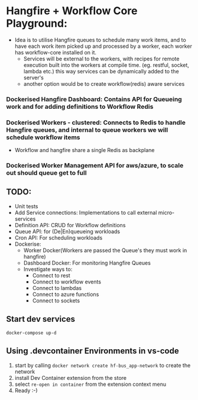 # Hangfire + Workflow Core Playground:

- Idea is to utilise Hangfire queues to schedule many work items, and to have each work item picked up and processed by a worker, each worker has workflow-core installed on it.
    - Services will be external to the workers, with recipes for remote execution built into the workers at compile time. (eg. restful, socket, lambda etc.) this way services can be dynamically added to the server's
    - another option would be to create workflow(redis) aware services

### Dockerised Hangfire Dashboard: Contains API for Queueing work and for adding definitions to Workflow Redis

### Dockerised Workers - clustered: Connects to Redis to handle Hangfire queues, and internal to queue workers we will schedule workflow items
- Workflow and hangfire share a single Redis as backplane

### Dockerised Worker Management API for aws/azure, to scale out should queue get to full

## TODO:
- Unit tests
- Add Service connections: Implementations to call external micro-services
- Definition API: CRUD for Workflow definitions
- Queue API: for (De|En)queueing workloads
- Cron API: For scheduling workloads
- Dockerise:
    - Worker Docker(Workers are passed the Queue's they must work in hangfire)
    - Dashboard Docker: For monitoring Hangfire Queues
    - Investigate ways to:
        - Connect to rest
        - Connect to workflow events
        - Connect to lambdas
        - Connect to azure functions
        - Connect to sockets

## Start dev services
`docker-compose up-d`

## Using .devcontainer Environments in vs-code
1. start by calling `docker network create hf-bus_app-network` to create the network
2. install Dev Container extension from the store
3. select `re-open in container` from the extension context menu
4. Ready :-)
